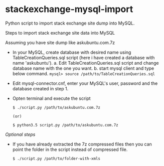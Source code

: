 # stackexchange-mysql-import
Python script to import stack exchange site dump into MySQL.

Steps to import stack exchange site data into MySQL

Assuming you have site dump like askubuntu.com.7z

* In your MySQL, create database with desired name using TableCreationQueries.sql script (here i have created a database with name 'askubuntu'). 
	a. Edit TableCreationQueries.sql script and change database name with the one you want.
	b. start mysql client and type below command.
		`
		mysql> source /path/to/TableCreationQueries.sql
		`
* Edit mysql-connector.cnf, enter your MySQL's user, password and the database created in step 1.
* Opten terminal and execute the script

	
	`
	$ ./script.py /path/to/askubuntu.com.7z
	`
	
	`
	(or)
	`
	
	`
	$ python3.5 script.py /path/to/askubuntu.com.7z
	`

*Optional steps*

* If you have already extracted the 7z compressed files then you can point the folder in the script instead of compressed file.

	`
	$ ./script.py /path/to/folder-with-xmls
	`